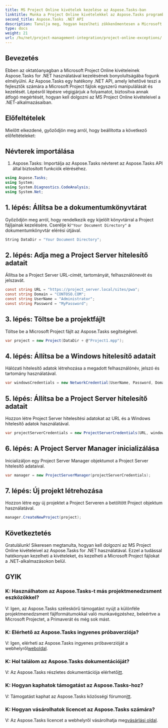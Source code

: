 ```yaml
---
title: MS Project Online kivételek kezelése az Aspose.Tasks-ban
linktitle: Munka a Project Online kivételekkel az Aspose.Tasks programban
second_title: Aspose.Tasks .NET API
description: Tanulja meg, hogyan kezelheti zökkenőmentesen a Microsoft Project Online kivételeit az Aspose.Tasks for .NET segítségével. Lépésről lépésre bemutató útmutató a hatékony projektmenedzsmenthez.
type: docs
weight: 21
url: /hu/net/project-management-integration/project-online-exceptions/
---
```

## Bevezetés
Ebben az oktatóanyagban a Microsoft Project Online kivételeinek Aspose.Tasks for .NET használatával kezelésének bonyolultságába fogunk elmélyülni. Az Aspose.Tasks egy hatékony .NET API, amely lehetővé teszi a fejlesztők számára a Microsoft Project fájlok egyszerű manipulálását és kezelését. Lépésről lépésre végigjárjuk a folyamatot, biztosítva annak átfogó megértését, hogyan kell dolgozni az MS Project Online kivételeivel a .NET-alkalmazásaiban.
## Előfeltételek
Mielőtt elkezdené, győződjön meg arról, hogy beállította a következő előfeltételeket:

## Névterek importálása
1. Aspose.Tasks: Importálja az Aspose.Tasks névteret az Aspose.Tasks API által biztosított funkciók eléréséhez.
```csharp
using Aspose.Tasks;
using System;
using System.Diagnostics.CodeAnalysis;
using System.Net;

```

## 1. lépés: Állítsa be a dokumentumkönyvtárat
 Győződjön meg arról, hogy rendelkezik egy kijelölt könyvtárral a Project fájljainak kezelésére. Cserélje ki`"Your Document Directory"` a dokumentumkönyvtár elérési útjával.
```csharp
String DataDir = "Your Document Directory";
```
## 2. lépés: Adja meg a Project Server hitelesítő adatait
Állítsa be a Project Server URL-címét, tartományát, felhasználónevét és jelszavát.
```csharp
const string URL = "https://project_server.local/sites/pwa";
const string Domain = "CONTOSO.COM";
const string UserName = "Administrator";
const string Password = "MyPassword";
```
## 3. lépés: Töltse be a projektfájlt
Töltse be a Microsoft Project fájlt az Aspose.Tasks segítségével.
```csharp
var project = new Project(DataDir + @"Project1.mpp");
```
## 4. lépés: Állítsa be a Windows hitelesítő adatait
Hálózati hitelesítő adatok létrehozása a megadott felhasználónév, jelszó és tartomány használatával.
```csharp
var windowsCredentials = new NetworkCredential(UserName, Password, Domain);
```
## 5. lépés: Állítsa be a Project Server hitelesítő adatait
Hozzon létre Project Server hitelesítési adatokat az URL és a Windows hitelesítő adatok használatával.
```csharp
var projectServerCredentials = new ProjectServerCredentials(URL, windowsCredentials);
```
## 6. lépés: A Project Server Manager inicializálása
Inicializáljon egy Project Server Manager objektumot a Project Server hitelesítő adataival.
```csharp
var manager = new ProjectServerManager(projectServerCredentials);
```
## 7. lépés: Új projekt létrehozása
Hozzon létre egy új projektet a Project Serveren a betöltött Project objektum használatával.
```csharp
manager.CreateNewProject(project);
```

## Következtetés
Gratulálunk! Sikeresen megtanulta, hogyan kell dolgozni az MS Project Online kivételeivel az Aspose.Tasks for .NET használatával. Ezzel a tudással hatékonyan kezelheti a kivételeket, és kezelheti a Microsoft Project fájlokat a .NET-alkalmazásokon belül.
## GYIK
### K: Használhatom az Aspose.Tasks-t más projektmenedzsment eszközökkel?
V: Igen, az Aspose.Tasks széleskörű támogatást nyújt a különféle projektmenedzsment fájlformátumokkal való munkavégzéshez, beleértve a Microsoft Projectet, a Primaverát és még sok mást.
### K: Elérhető az Aspose.Tasks ingyenes próbaverziója?
 V: Igen, elérheti az Aspose.Tasks ingyenes próbaverzióját a webhelyről[weboldal](https://releases.aspose.com/).
### K: Hol találom az Aspose.Tasks dokumentációját?
 V: Az Aspose.Tasks részletes dokumentációja elérhető[itt](https://reference.aspose.com/tasks/net/).
### K: Hogyan kaphatok támogatást az Aspose.Tasks-hoz?
V: Támogatást kaphat az Aspose.Tasks közösségi fórumon[itt](https://forum.aspose.com/c/tasks/15).
### K: Hogyan vásárolhatok licencet az Aspose.Tasks számára?
 V: Az Aspose.Tasks licencet a webhelyről vásárolhatja meg[vásárlási oldal](https://purchase.aspose.com/buy).